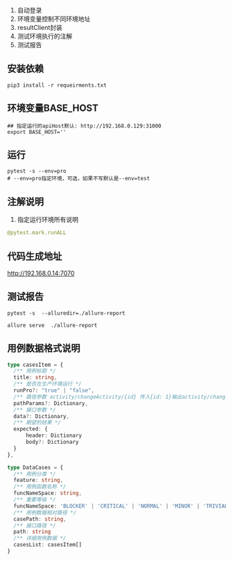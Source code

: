 1. 自动登录
2. 环境变量控制不同环境地址
3. resultClient封装
4. 测试环境执行的注解
5. 测试报告

## 安装依赖
```shell
pip3 install -r requeirments.txt
```

## 环境变量BASE_HOST
```shell
## 指定运行的apiHost默认: http://192.168.0.129:31000
export BASE_HOST=''
```
## 运行
```shell
pytest -s --env=pro
# --env=pro指定环境，可选，如果不写默认是--env=test
```

## 注解说明
1. 指定运行环境所有说明
```py
@pytest.mark.runALL
```

## 代码生成地址
http://192.168.0.14:7070

## 测试报告
```shell
pytest -s  --alluredir=./allure-report
```
```
allure serve  ./allure-report
```

## 用例数据格式说明
```ts
type casesItem = {
  /** 用例标题 */
  title: string,
  /** 是否在生产环境运行 */
  runPro?: "true" | "false",
  /** 路径参数 activity/changeActivity/{id} 传入{id: 1}输出activity/changeActivity/1*/
  pathParams?: Dictionary,
  /** 接口参数 */
  data?: Dictionary,
  /** 期望的结果 */
  expected: {
      header: Dictionary
      body?: Dictionary
  }
},

type DataCases = {
  /** 用例分类 */
  feature: string,
  /** 用例函数名称 */
  funcNameSpace: string,
  /** 重要等级 */
  funcNameSpace: 'BLOCKER' | 'CRITICAL' | 'NORMAL' | 'MINOR' | 'TRIVIAL',
  /** 用例数据相对路径 */
  casePath: string,
  /** 接口路径 */
  path: string
  /** 详细用例数据 */
  casesList: casesItem[]
}

```
